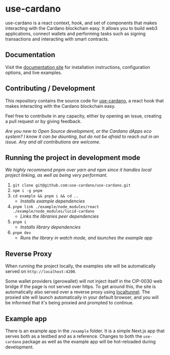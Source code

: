 # use-cardano

use-cardano is a react context, hook, and set of components that makes interacting with the Cardano blockchain easy. It allows you to build web3 applications, connect wallets and performing tasks such as signing transactions and interacting with smart contracts.

## Documentation

Visit the [documentation site](https://use-cardano.alangaming.com/) for installation instructions, configuration options, and live examples.

## Contributing / Development

This repository contains the source code for [use-cardano](https://www.npmjs.com/package/use-cardano), a react hook that makes interacting with the Cardano blockchain easy.

Feel free to contribute in any capacity, either by opening an issue, creating a pull request or by giving feedback.

_Are you new to Open Source development, or the Cardano dApps eco system? I know it can be daunting, but do not be afraid to reach out in an issue. Any and all contributions are welcome._

## Running the project in development mode

_We highly recommend pnpm over yarn and npm since it handles local project linking, as well as being very performant._

1. `git clone git@github.com:use-cardano/use-cardano.git`
1. `npm i -g pnpm`
1. `cd example && pnpm i && cd ..`
   - _Installs example dependencies_
1. `pnpm link ./example/node_modules/react ./example/node_modules/lucid-cardano`
   - _Links the libraries peer dependencies_
1. `pnpm i`
   - _Installs library dependencies_
1. `pnpm dev`
   - _Runs the library in watch mode, and launches the example app_

## Reverse Proxy

When running the project locally, the examples site will be automatically served on `http://localhost:4200`.

Some wallet providers (gerowallet) will not inject itself in the CIP-0030 web bridge if the page is not served over https. To get around this, the site is automatically also served over a reverse proxy using [localtunnel](https://www.npmjs.com/package/localtunnel). The proxied site will launch automatically in your default browser, and you will be informed that it's being proxied and prompted to continue.

## Example app

There is an example app in the `/example` folder. It is a simple Next.js app that serves both as a testbed and as a reference. Changes to both the `use-cardano` package as well as the example app will be hot-reloaded during development.
